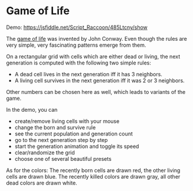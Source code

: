 # Game of Life

Demo: https://jsfiddle.net/Script_Raccoon/485Ltcny/show

The [game of life](https://en.wikipedia.org/wiki/Conway%27s_Game_of_Life) was invented by John Conway. Even though the rules are very simple, very fascinating patterns emerge from them.

On a rectangular grid with cells which are either dead or living, the next generation is computed with the following two simple rules:

-   A dead cell lives in the next generation iff it has 3 neighbors.
-   A living cell survives in the next generation iff it was 2 or 3 neighbors.

Other numbers can be chosen here as well, which leads to variants of the game.

In the demo, you can

-   create/remove living cells with your mouse
-   change the born and survive rule
-   see the current population and generation count
-   go to the next generation step by step
-   start the generation animation and toggle its speed
-   clear/randomize the grid
-   choose one of several beautiful presets

As for the colors: The recently born cells are drawn red, the other living cells are drawn blue. The recently killed colors are drawn gray, all other dead colors are drawn white.
